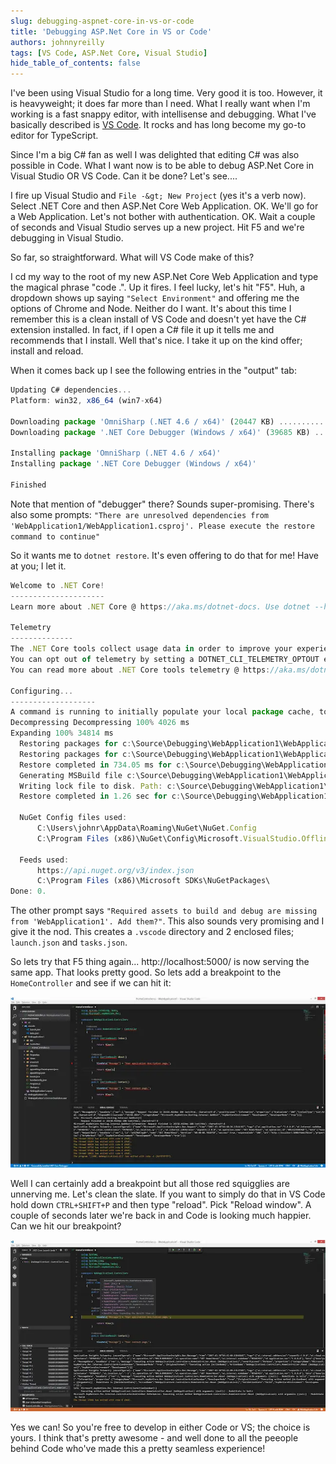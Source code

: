 ```yaml
---
slug: debugging-aspnet-core-in-vs-or-code
title: 'Debugging ASP.Net Core in VS or Code'
authors: johnnyreilly
tags: [VS Code, ASP.Net Core, Visual Studio]
hide_table_of_contents: false
---
```


I've been using Visual Studio for a long time. Very good it is too. However, it is heavyweight; it does far more than I need. What I really want when I'm working is a fast snappy editor, with intellisense and debugging. What I've basically described is [VS Code](https://code.visualstudio.com/). It rocks and has long become my go-to editor for TypeScript.

<!--truncate-->

Since I'm a big C# fan as well I was delighted that editing C# was also possible in Code. What I want now is to be able to debug ASP.Net Core in Visual Studio OR VS Code. Can it be done? Let's see....

I fire up Visual Studio and `File -&gt; New Project` (yes it's a verb now). Select .NET Core and then ASP.Net Core Web Application. OK. We'll go for a Web Application. Let's not bother with authentication. OK. Wait a couple of seconds and Visual Studio serves up a new project. Hit F5 and we're debugging in Visual Studio.

So far, so straightforward. What will VS Code make of this?

I cd my way to the root of my new ASP.Net Core Web Application and type the magical phrase "code .". Up it fires. I feel lucky, let's hit "F5". Huh, a dropdown shows up saying `"Select Environment"` and offering me the options of Chrome and Node. Neither do I want. It's about this time I remember this is a clean install of VS Code and doesn't yet have the C# extension installed. In fact, if I open a C# file it up it tells me and recommends that I install. Well that's nice. I take it up on the kind offer; install and reload.

When it comes back up I see the following entries in the "output" tab:

```ts
Updating C# dependencies...
Platform: win32, x86_64 (win7-x64)

Downloading package 'OmniSharp (.NET 4.6 / x64)' (20447 KB) .................... Done!
Downloading package '.NET Core Debugger (Windows / x64)' (39685 KB) .................... Done!

Installing package 'OmniSharp (.NET 4.6 / x64)'
Installing package '.NET Core Debugger (Windows / x64)'

Finished
```

Note that mention of "debugger" there? Sounds super-promising. There's also some prompts: `"There are unresolved dependencies from 'WebApplication1/WebApplication1.csproj'. Please execute the restore command to continue"`

So it wants me to `dotnet restore`. It's even offering to do that for me! Have at you; I let it.

```ts
Welcome to .NET Core!
---------------------
Learn more about .NET Core @ https://aka.ms/dotnet-docs. Use dotnet --help to see available commands or go to https://aka.ms/dotnet-cli-docs.

Telemetry
--------------
The .NET Core tools collect usage data in order to improve your experience. The data is anonymous and does not include command-line arguments. The data is collected by Microsoft and shared with the community.
You can opt out of telemetry by setting a DOTNET_CLI_TELEMETRY_OPTOUT environment variable to 1 using your favorite shell.
You can read more about .NET Core tools telemetry @ https://aka.ms/dotnet-cli-telemetry.

Configuring...
-------------------
A command is running to initially populate your local package cache, to improve restore speed and enable offline access. This command will take up to a minute to complete and will only happen once.
Decompressing Decompressing 100% 4026 ms
Expanding 100% 34814 ms
  Restoring packages for c:\Source\Debugging\WebApplication1\WebApplication1\WebApplication1.csproj...
  Restoring packages for c:\Source\Debugging\WebApplication1\WebApplication1\WebApplication1.csproj...
  Restore completed in 734.05 ms for c:\Source\Debugging\WebApplication1\WebApplication1\WebApplication1.csproj.
  Generating MSBuild file c:\Source\Debugging\WebApplication1\WebApplication1\obj\WebApplication1.csproj.nuget.g.props.
  Writing lock file to disk. Path: c:\Source\Debugging\WebApplication1\WebApplication1\obj\project.assets.json
  Restore completed in 1.26 sec for c:\Source\Debugging\WebApplication1\WebApplication1\WebApplication1.csproj.

  NuGet Config files used:
      C:\Users\johnr\AppData\Roaming\NuGet\NuGet.Config
      C:\Program Files (x86)\NuGet\Config\Microsoft.VisualStudio.Offline.config

  Feeds used:
      https://api.nuget.org/v3/index.json
      C:\Program Files (x86)\Microsoft SDKs\NuGetPackages\
Done: 0.
```

The other prompt says `"Required assets to build and debug are missing from 'WebApplication1'. Add them?"`. This also sounds very promising and I give it the nod. This creates a `.vscode` directory and 2 enclosed files; `launch.json` and `tasks.json`.

So lets try that F5 thing again... http://localhost:5000/ is now serving the same app. That looks pretty good. So lets add a breakpoint to the `HomeController` and see if we can hit it:

![](firstgo.webp)

Well I can certainly add a breakpoint but all those red squigglies are unnerving me. Let's clean the slate. If you want to simply do that in VS Code hold down `CTRL+SHIFT+P` and then type "reload". Pick "Reload window". A couple of seconds later we're back in and Code is looking much happier. Can we hit our breakpoint?

![](secondgo.webp)

Yes we can! So you're free to develop in either Code or VS; the choice is yours. I think that's pretty awesome - and well done to all the peeople behind Code who've made this a pretty seamless experience!
